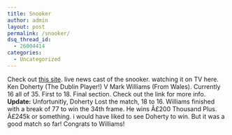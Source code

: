 ```yaml
---
title: Snooker
author: admin
layout: post
permalink: /snooker/
dsq_thread_id:
  - 26004414
categories:
  - Uncategorized
---
```

Check out [this site][1]. live news cast of the snooker. watching it on TV here. Ken Doherty (The Dublin Player!) V Mark Williams (From Wales). Currently 16 all of 35. First to 18. Final section. Check out the link for more info. **Update:** Unfortunitly, Doherty Lost the match, 18 to 16. Williams finished with a break of 77 to win the 34th frame. He wins Â£200 Thousand Plus. Â£245k or something. i would have liked to see Doherty to win. But it was a good match so far! Congrats to Williams!

 [1]: http://news.bbc.co.uk/sport1/hi/other_sports/snooker/2999961.stm